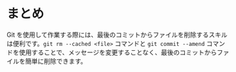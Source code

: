 # まとめ

Git を使用して作業する際には、最後のコミットからファイルを削除するスキルは便利です。`git rm --cached <file>` コマンドと `git commit --amend` コマンドを使用することで、メッセージを変更することなく、最後のコミットからファイルを簡単に削除できます。
